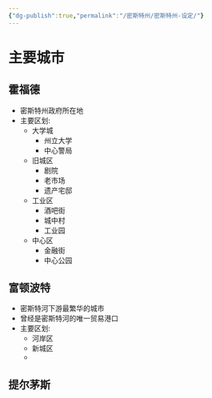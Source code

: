 ```yaml
---
{"dg-publish":true,"permalink":"/密斯特州/密斯特州-设定/"}
---
```


# 主要城市

## 霍福德
- 密斯特州政府所在地
- 主要区划:
	- 大学城
		- 州立大学
		- 中心警局
	- 旧城区
		- 剧院
		- 老市场
		- 遗产宅邸
	- 工业区
		- 酒吧街
		- 城中村
		- 工业园
	- 中心区
		- 金融街
		- 中心公园
## 富顿波特
- 密斯特河下游最繁华的城市
- 曾经是密斯特河的唯一贸易港口
- 主要区划:
	- 河岸区
	-  新城区
	- 

## 提尔茅斯
